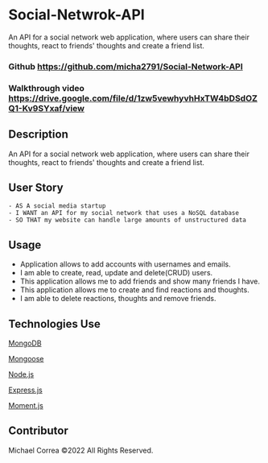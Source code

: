 # Social-Netwrok-API

An API for a social network web application, where users can share their thoughts, react to friends' thoughts and create a friend list.

### Github <https://github.com/micha2791/Social-Network-API>

### Walkthrough video <https://drive.google.com/file/d/1zw5vewhyvhHxTW4bDSdOZQ1-Kv9SYxaf/view>

## Description

An API for a social network web application, where users can share their thoughts, react to friends' thoughts and create a friend list.

## User Story

```
- AS A social media startup
- I WANT an API for my social network that uses a NoSQL database
- SO THAT my website can handle large amounts of unstructured data
```

## Usage

- Application allows to add accounts with usernames and emails.
- I am able to create, read, update and delete(CRUD) users.
- This application allows me to add friends and show many friends I have.
- This application allows me to create and find reactions and thoughts.
- I am able to delete reactions, thoughts and remove friends.

## Technologies Use

<p><a href="https://www.mongodb.com/">MongoDB</a></p>
<p><a href="https://www.npmjs.com/package/mongoose">Mongoose</a></p>
<p><a href="https://nodejs.org/">Node.js</a></p>
<p><a href="https://www.npmjs.com/package/express">Express.js</a></p>
<p><a href="https://www.npmjs.com/package/moment">Moment.js</a></p>

## Contributor

Michael Correa ©2022 All Rights Reserved.
